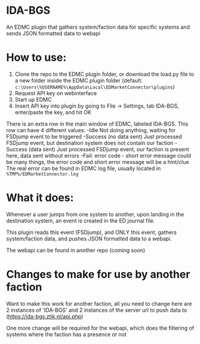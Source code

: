 # IDA-BGS
An EDMC plugin that gathers system/faction data for specific systems and sends JSON formatted data to webapi

# How to use:
1. Clone the repo to the EDMC plugin folder, or download the load.py file to a new folder inside the EDMC plugin folder
   (default: `c:\Users\%USERNAME%\AppData\Local\EDMarketConnector\plugins`)
2. Request API key on webinterface
3. Start up EDMC
4. Insert API key into plugin by going to File -> Settings, tab IDA-BGS, enter/paste the key, and hit OK

There is an extra row in the main window of EDMC, labeled IDA-BGS.
This row can have 4 different values:
-Idle
  Not doing anything, waiting for FSDjump event to be triggered
-Success (no data sent)
  Just processed FSDjump event, but destination system does not contain our faction
-Success (data sent)
  Just processed FSDjump event, our faction is present here, data sent without errors
-Fail: error code - short error message
  could be many things, the error code and short error message will be a hint/clue
  The real error can be found in EDMC log file, usually located in `%TMP%/EDMarketConnector.log`


# What it does:
Whenever a user jumps from one system to another, upon landing in the destination system, an event is created in the ED journal file.

This plugin reads this event (FSDjump), and ONLY this event, gathers system/faction data, and pushes JSON formatted data to a webapi.

The webapi can be found in another repo (coming soon)

# Changes to make for use by another faction
Want to make this work for another faction, all you need to change here are 2 instances of 'IDA-BGS' and 2 instances of the server url to push data to (https://ida-bgs.ztik.nl/api.php)

One more change will be required for the webapi, which does the filtering of systems where the faction has a presence or not